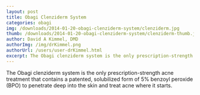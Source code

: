 ```yaml
---
layout: post
title: Obagi Clenziderm System
categories: obagi
img: /downloads/2014-01-20-obagi-clenziderm-system/clenziderm.jpg
thumb: /downloads/2014-01-20-obagi-clenziderm-system/clenziderm-thumb.jpg
author: David A Kimmel, DMD
authorImg: /img/drKimmel.png
authorUrl: /users/user-drKimmel.html
excerpt: The Obagi clenziderm system is the only prescription-strength acne treatment...
---
```

The Obagi clenziderm system is the only prescription-strength acne treatment that contains a patented, solubilized form of 5% benzoyl peroxide (BPO) to penetrate deep into the skin and treat acne where it starts.